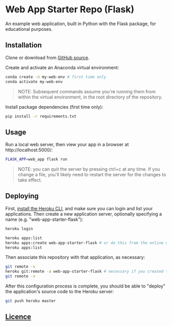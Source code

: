 # Web App Starter Repo (Flask)

An example web application, built in Python with the Flask package, for educational purposes.

## Installation

Clone or download from [GitHub source](https://github.com/prof-rossetti/web-app-starter-flask).

Create and activate an Anaconda virtual environment:

```sh
conda create -n my-web-env # first time only
conda activate my-web-env
```

> NOTE: Subsequent commands assume you're running them from within the virtual environment, in the root directory of the repository.

Install package dependencies (first time only):

```sh
pip install -r requirements.txt
```

## Usage

Run a local web server, then view your app in a browser at http://localhost:5000/:

```sh
FLASK_APP=web_app flask run
```

> NOTE: you can quit the server by pressing ctrl+c at any time. If you change a file, you'll likely need to restart the server for the changes to take effect.

## Deploying

First, [install the Heroku CLI](https://devcenter.heroku.com/articles/heroku-cli#download-and-install), and make sure you can login and list your applications. Then create a new application server, optionally specifying a name (e.g. "web-app-starter-flask"):

```sh
heroku login

heroku apps:list
heroku apps:create web-app-starter-flask # or do this from the online console
heroku apps:list
```

Then associate this repository with that application, as necessary:

```sh
git remote -v
heroku git:remote -a web-app-starter-flask # necessary if you created the app from the online console
git remote -v
```

After this configuration process is complete, you should be able to "deploy" the application's source code to the Heroku server:

```sh
git push heroku master
```

## [Licence](/LICENSE.md)
